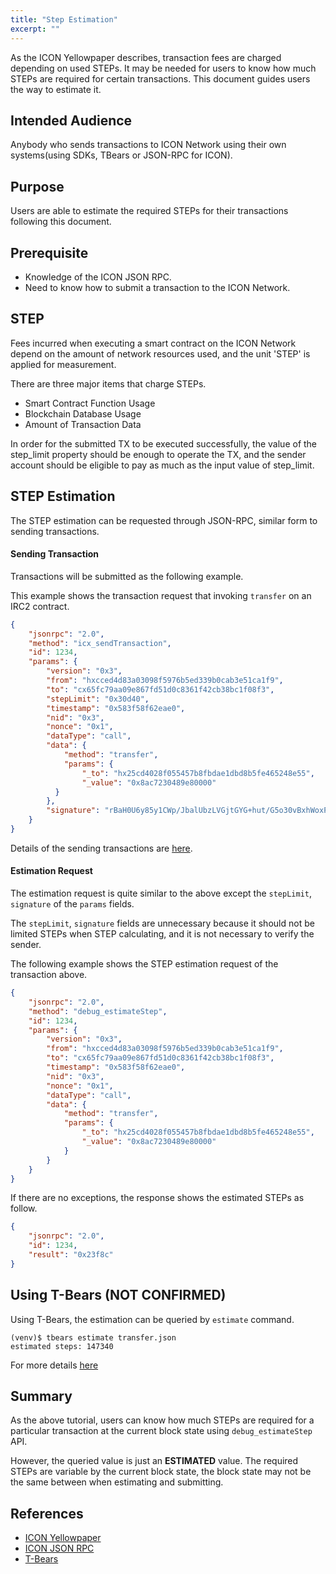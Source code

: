```yaml
---
title: "Step Estimation"
excerpt: ""
---
```


As the ICON Yellowpaper describes, transaction fees are charged depending on used STEPs. 
It may be needed for users to know how much STEPs are required for certain transactions.
This document guides users the way to estimate it. 


## Intended Audience

Anybody who sends transactions to ICON Network using their own systems(using SDKs, TBears or JSON-RPC for ICON).


## Purpose

Users are able to estimate the required STEPs for their transactions following this document.


## Prerequisite

- Knowledge of the ICON JSON RPC.
- Need to know how to submit a transaction to the ICON Network.


## STEP

Fees incurred when executing a smart contract on the ICON Network depend on the amount of network resources used, and the unit 'STEP' is applied for measurement.

There are three major items that charge STEPs.
- Smart Contract Function Usage
- Blockchain Database Usage
- Amount of Transaction Data

In order for the submitted TX to be executed successfully, the value of the step_limit property should be enough to operate the TX, and the sender account should be eligible to pay as much as the input value of step_limit.


## STEP Estimation

The STEP estimation can be requested through JSON-RPC, similar form to sending transactions.

#### Sending Transaction

Transactions will be submitted as the following example.

This example shows the transaction request that invoking `transfer` on an IRC2 contract.

```json
{
    "jsonrpc": "2.0",
    "method": "icx_sendTransaction",
    "id": 1234,
    "params": {
        "version": "0x3",
        "from": "hxcced4d83a03098f5976b5ed339b0cab3e51ca1f9",
        "to": "cx65fc79aa09e867fd51d0c8361f42cb38bc1f08f3",
        "stepLimit": "0x30d40",
        "timestamp": "0x583f58f62eae0",
        "nid": "0x3",
        "nonce": "0x1",
        "dataType": "call",
        "data": {
            "method": "transfer",
            "params": {
                "_to": "hx25cd4028f055457b8fbdae1dbd8b5fe465248e55",
                "_value": "0x8ac7230489e80000"
          }
        },
        "signature": "rBaH0U6y85y1CWp/JbalUbzLVGjtGYG+hut/G5o30vBxhWoxPYtSYBQu6X0Tak1SdcnlZSCJL7DeOeKmI4y+5wE="
    }
}
```

Details of the sending transactions are [here](https://github.com/icon-project/icon-rpc-server/blob/master/docs/icon-json-rpc-v3.md#icx_sendtransaction).

#### Estimation Request

The estimation request is quite similar to the above except the `stepLimit`, `signature` of the `params` fields.

The `stepLimit`, `signature` fields are unnecessary because it should not be limited STEPs when STEP calculating, and it is not necessary to verify the sender.

The following example shows the STEP estimation request of the transaction above.

```json
{
    "jsonrpc": "2.0",
    "method": "debug_estimateStep",
    "id": 1234,
    "params": {
        "version": "0x3",
        "from": "hxcced4d83a03098f5976b5ed339b0cab3e51ca1f9",
        "to": "cx65fc79aa09e867fd51d0c8361f42cb38bc1f08f3",
        "timestamp": "0x583f58f62eae0",
        "nid": "0x3",
        "nonce": "0x1",
        "dataType": "call",
        "data": {
            "method": "transfer",
            "params": {
                "_to": "hx25cd4028f055457b8fbdae1dbd8b5fe465248e55",
                "_value": "0x8ac7230489e80000"
            }
        }
    }
}
```

If there are no exceptions, the response shows the estimated STEPs as follow.

```json
{
    "jsonrpc": "2.0",
    "id": 1234,
    "result": "0x23f8c"
}
```

## Using T-Bears (NOT CONFIRMED)

Using T-Bears, the estimation can be queried by `estimate` command.

```shell
(venv)$ tbears estimate transfer.json
estimated steps: 147340
```

For more details [here]()


## Summary

As the above tutorial, users can know how much STEPs are required for a particular transaction at the current block state using `debug_estimateStep` API.

However, the queried value is just an **ESTIMATED** value. 
The required STEPs are variable by the current block state, the block state may not be the same between when estimating and submitting.


## References

- [ICON Yellowpaper](https://icon.foundation/resources/file/ICON_Yellowpaper_Transactionfee_EN_V1.0.pdf)
- [ICON JSON RPC](https://github.com/icon-project/icon-rpc-server/blob/master/docs/icon-json-rpc-v3.md#debug_estimateStep)
- [T-Bears]()
